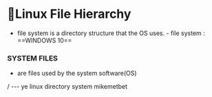 
# 📂Linux File Hierarchy

- file system is a directory structure that the OS uses.
         - file system : ==WINDOWS 10==

### SYSTEM FILES

- are files used by the  system software(OS)

/ --- ye linux directory system mikemetbet